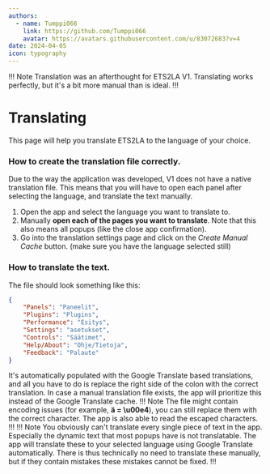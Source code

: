 ```yaml
---
authors: 
  - name: Tumppi066
    link: https://github.com/Tumppi066
    avatar: https://avatars.githubusercontent.com/u/83072683?v=4
date: 2024-04-05
icon: typography
---
```

!!! Note
Translation was an afterthought for ETS2LA V1. 
Translating works perfectly, but it's a bit more manual than is ideal.
!!!
# Translating
This page will help you translate ETS2LA to the language of your choice.

### How to create the translation file correctly.
Due to the way the application was developed, V1 does not have a native translation file. This means that you will have to open each panel after selecting the language, and translate the text manually.
1. Open the app and select the language you want to translate to.
2. Manually **open each of the pages you want to translate**. Note that this also means all popups (like the close app confirmation).
3. Go into the translation settings page and click on the *Create Manual Cache* button. (make sure you have the language selected still)
   
### How to translate the text.
The file should look something like this:
```json
{
    "Panels": "Paneelit",
    "Plugins": "Plugins",
    "Performance": "Esitys",
    "Settings": "asetukset",
    "Controls": "Säätimet",
    "Help/About": "Ohje/Tietoja",
    "Feedback": "Palaute"
}
```
It's automatically populated with the Google Translate based translations, and all you have to do is replace the right side of the colon with the correct translation. In case a manual translation file exists, the app will prioritize this instead of the Google Translate cache.
!!! Note
The file might contain encoding issues (for example, **ä = \u00e4**), you can still replace them with the correct character. The app is also able to read the escaped characters.
!!!
!!! Note
You obviously can't translate every single piece of text in the app. Especially the dynamic text that most popups have is not translatable. The app will translate these to your selected language using Google Translate automatically. There is thus technically no need to translate these manually, but if they contain mistakes these mistakes cannot be fixed.
!!!